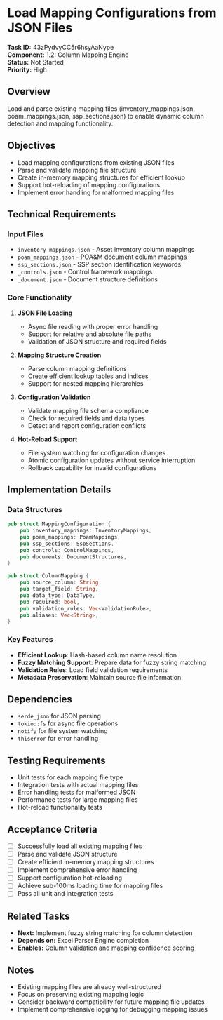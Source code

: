 # Load Mapping Configurations from JSON Files

**Task ID:** 43zPydvyCC5r6hsyAaNype  
**Component:** 1.2: Column Mapping Engine  
**Status:** Not Started  
**Priority:** High  

## Overview

Load and parse existing mapping files (inventory_mappings.json, poam_mappings.json, ssp_sections.json) to enable dynamic column detection and mapping functionality.

## Objectives

- Load mapping configurations from existing JSON files
- Parse and validate mapping file structure
- Create in-memory mapping structures for efficient lookup
- Support hot-reloading of mapping configurations
- Implement error handling for malformed mapping files

## Technical Requirements

### Input Files
- `inventory_mappings.json` - Asset inventory column mappings
- `poam_mappings.json` - POA&M document column mappings  
- `ssp_sections.json` - SSP section identification keywords
- `_controls.json` - Control framework mappings
- `_document.json` - Document structure definitions

### Core Functionality
1. **JSON File Loading**
   - Async file reading with proper error handling
   - Support for relative and absolute file paths
   - Validation of JSON structure and required fields

2. **Mapping Structure Creation**
   - Parse column mapping definitions
   - Create efficient lookup tables and indices
   - Support for nested mapping hierarchies

3. **Configuration Validation**
   - Validate mapping file schema compliance
   - Check for required fields and data types
   - Detect and report configuration conflicts

4. **Hot-Reload Support**
   - File system watching for configuration changes
   - Atomic configuration updates without service interruption
   - Rollback capability for invalid configurations

## Implementation Details

### Data Structures
```rust
pub struct MappingConfiguration {
    pub inventory_mappings: InventoryMappings,
    pub poam_mappings: PoamMappings,
    pub ssp_sections: SspSections,
    pub controls: ControlMappings,
    pub documents: DocumentStructures,
}

pub struct ColumnMapping {
    pub source_column: String,
    pub target_field: String,
    pub data_type: DataType,
    pub required: bool,
    pub validation_rules: Vec<ValidationRule>,
    pub aliases: Vec<String>,
}
```

### Key Features
- **Efficient Lookup**: Hash-based column name resolution
- **Fuzzy Matching Support**: Prepare data for fuzzy string matching
- **Validation Rules**: Load field validation requirements
- **Metadata Preservation**: Maintain source file information

## Dependencies

- `serde_json` for JSON parsing
- `tokio::fs` for async file operations
- `notify` for file system watching
- `thiserror` for error handling

## Testing Requirements

- Unit tests for each mapping file type
- Integration tests with actual mapping files
- Error handling tests for malformed JSON
- Performance tests for large mapping files
- Hot-reload functionality tests

## Acceptance Criteria

- [ ] Successfully load all existing mapping files
- [ ] Parse and validate JSON structure
- [ ] Create efficient in-memory mapping structures
- [ ] Implement comprehensive error handling
- [ ] Support configuration hot-reloading
- [ ] Achieve sub-100ms loading time for mapping files
- [ ] Pass all unit and integration tests

## Related Tasks

- **Next:** Implement fuzzy string matching for column detection
- **Depends on:** Excel Parser Engine completion
- **Enables:** Column validation and mapping confidence scoring

## Notes

- Existing mapping files are already well-structured
- Focus on preserving existing mapping logic
- Consider backward compatibility for future mapping file updates
- Implement comprehensive logging for debugging mapping issues
